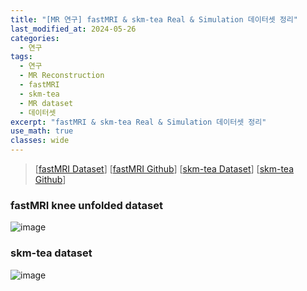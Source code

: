 ```yaml
---
title: "[MR 연구] fastMRI & skm-tea Real & Simulation 데이터셋 정리"
last_modified_at: 2024-05-26
categories:
  - 연구
tags:
  - 연구
  - MR Reconstruction
  - fastMRI
  - skm-tea
  - MR dataset
  - 데이터셋
excerpt: "fastMRI & skm-tea Real & Simulation 데이터셋 정리"
use_math: true
classes: wide
---
```


> [[fastMRI Dataset](https://fastmri.med.nyu.edu/)] [[fastMRI Github](https://github.com/facebookresearch/fastMRI?tab=readme-ov-file)] [[skm-tea Dataset](https://stanfordaimi.azurewebsites.net/datasets/4aaeafb9-c6e6-4e3c-9188-3aaaf0e0a9e7)] [[skm-tea Github](https://github.com/StanfordMIMI/skm-tea)]

### fastMRI knee unfolded dataset
![image](https://github.com/sandokim/sandokim.github.io/assets/74639652/4c4c30fd-2699-47c4-a74b-3326cf83bd36)

### skm-tea dataset
![image](https://github.com/sandokim/sandokim.github.io/assets/74639652/9ab4e0ba-1d13-4a94-befa-c7915972d6cb)
